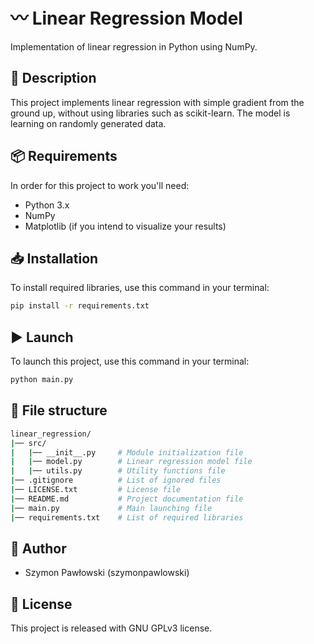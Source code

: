 # 〰️ Linear Regression Model
Implementation of linear regression in Python using NumPy.

## 📄 Description
This project  implements linear regression with simple gradient from the ground up, without using libraries such as scikit-learn. The model is learning on randomly generated data.

## 📦 Requirements
In order for this project to work you'll need:
- Python 3.x
- NumPy
- Matplotlib (if you intend to visualize your results)

## 📥 Installation
To install required libraries, use this command in your terminal:
```bash
pip install -r requirements.txt
```

## ▶️ Launch
To launch this project, use this command in your terminal:
```bash
python main.py
```

## 📁 File structure
```bash
linear_regression/
|── src/
|   |── __init__.py     # Module initialization file
|   |── model.py        # Linear regression model file
|   |── utils.py        # Utility functions file
|── .gitignore          # List of ignored files
|── LICENSE.txt         # License file
|── README.md           # Project documentation file
|── main.py             # Main launching file
|── requirements.txt    # List of required libraries
```

## 👤 Author
- Szymon Pawłowski (szymonpawlowski)

## 📃 License
This project is released with GNU GPLv3 license.